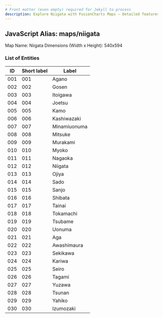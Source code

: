```yaml
---
# Front matter (even empty) required for Jekyll to process
description: Explore Niigata with FusionCharts Maps – Detailed features for seamless integration. Try now & enhance your data visualization today! 
---
```


## JavaScript Alias: maps/niigata

Map Name: Niigata
Dimensions (Width x Height): 540x594





### List of Entities

ID | Short label | Label
---|---|---|
001|001|Agano
002|002|Gosen
003|003|Itoigawa
004|004|Joetsu
005|005|Kamo
006|006|Kashiwazaki
007|007|Minamiuonuma
008|008|Mitsuke
009|009|Murakami
010|010|Myoko
011|011|Nagaoka
012|012|Niigata
013|013|Ojiya
014|014|Sado
015|015|Sanjo
016|016|Shibata
017|017|Tainai
018|018|Tokamachi
019|019|Tsubame
020|020|Uonuma
021|021|Aga
022|022|Awashimaura
023|023|Sekikawa
024|024|Kariwa
025|025|Seiro
026|026|Tagami
027|027|Yuzawa
028|028|Tsunan
029|029|Yahiko
030|030|Izumozaki